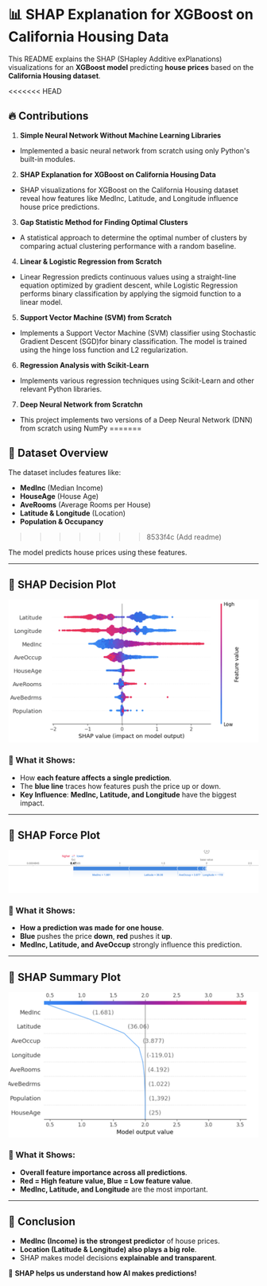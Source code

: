 # 📊 SHAP Explanation for XGBoost on California Housing Data

This README explains the SHAP (SHapley Additive exPlanations) visualizations for an **XGBoost model** predicting **house prices** based on the **California Housing dataset**.

<<<<<<< HEAD
## 🔥 Contributions
1. **Simple Neural Network Without Machine Learning Libraries**
  - Implemented a basic neural network from scratch using only Python's built-in modules.
2. **SHAP Explanation for XGBoost on California Housing Data**
  - SHAP visualizations for XGBoost on the California Housing dataset reveal how features like MedInc, Latitude, and Longitude influence house price predictions.
3. **Gap Statistic Method for Finding Optimal Clusters**
  - A statistical approach to determine the optimal number of clusters by comparing actual clustering performance with a random baseline.
4. **Linear & Logistic Regression from Scratch**
  - Linear Regression predicts continuous values using a straight-line equation optimized by gradient descent, while Logistic Regression performs binary classification by applying the sigmoid function to a linear model.
5. **Support Vector Machine (SVM) from Scratch**
  - Implements a Support Vector Machine (SVM) classifier using Stochastic Gradient Descent (SGD)for binary classification. The model is trained using the hinge loss function and L2 regularization.
6. **Regression Analysis with Scikit-Learn**
  - Implements various regression techniques using Scikit-Learn and other relevant Python libraries.
7. **Deep Neural Network from Scratchn**
  - This project implements two versions of a Deep Neural Network (DNN) from scratch using NumPy
=======
## 🏡 Dataset Overview
The dataset includes features like:
- **MedInc** (Median Income)
- **HouseAge** (House Age)
- **AveRooms** (Average Rooms per House)
- **Latitude & Longitude** (Location)
- **Population & Occupancy**
>>>>>>> 8533f4c (Add readme)

The model predicts house prices using these features.

---

## 🔹 **SHAP Decision Plot**
![SHAP Decision Plot](./Decision%20Plot.png)

### 📌 What it Shows:
- How **each feature affects a single prediction**.
- The **blue line** traces how features push the price up or down.
- **Key Influence**: **MedInc, Latitude, and Longitude** have the biggest impact.

---

## 🔹 **SHAP Force Plot**
![SHAP Force Plot](./Force%20Plot.png)

### 📌 What it Shows:
- **How a prediction was made for one house**.
- **Blue** pushes the price **down**, **red** pushes it **up**.
- **MedInc, Latitude, and AveOccup** strongly influence this prediction.

---

## 🔹 **SHAP Summary Plot**
![SHAP Summary Plot](./Summary%20Plot.png)

### 📌 What it Shows:
- **Overall feature importance across all predictions**.
- **Red = High feature value, Blue = Low feature value**.
- **MedInc, Latitude, and Longitude** are the most important.

---

## 🎯 **Conclusion**
- **MedInc (Income) is the strongest predictor** of house prices.
- **Location (Latitude & Longitude) also plays a big role**.
- SHAP makes model decisions **explainable and transparent**.

🚀 **SHAP helps us understand how AI makes predictions!**
